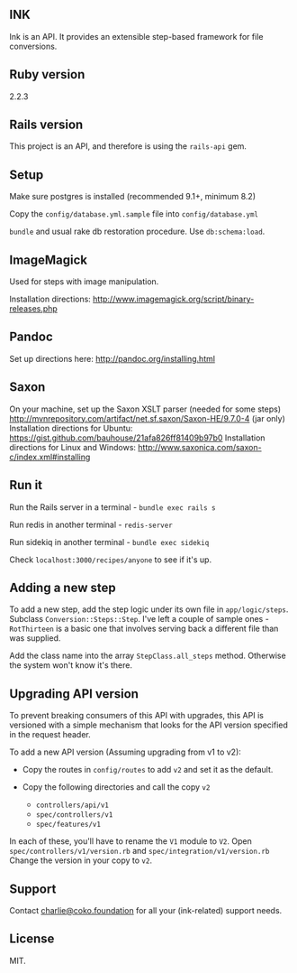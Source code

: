 ## INK

Ink is an API. It provides an extensible step-based framework for file conversions.

## Ruby version

2.2.3

## Rails version

This project is an API, and therefore is using the `rails-api` gem.

## Setup

Make sure postgres is installed (recommended 9.1+, minimum 8.2)

Copy the `config/database.yml.sample` file into `config/database.yml`

`bundle` and usual rake db restoration procedure. Use `db:schema:load`.

## ImageMagick

Used for steps with image manipulation.

Installation directions: http://www.imagemagick.org/script/binary-releases.php

## Pandoc

Set up directions here: http://pandoc.org/installing.html

## Saxon

On your machine, set up the Saxon XSLT parser (needed for some steps)
http://mvnrepository.com/artifact/net.sf.saxon/Saxon-HE/9.7.0-4 (jar only)
Installation directions for Ubuntu: https://gist.github.com/bauhouse/21afa826ff81409b97b0
Installation directions for Linux and Windows: http://www.saxonica.com/saxon-c/index.xml#installing

## Run it

Run the Rails server in a terminal - `bundle exec rails s`

Run redis in another terminal - `redis-server`

Run sidekiq in another terminal - `bundle exec sidekiq`

Check `localhost:3000/recipes/anyone` to see if it's up.

## Adding a new step

To add a new step, add the step logic under its own file in `app/logic/steps`. Subclass `Conversion::Steps::Step`. I've left a couple of sample ones - `RotThirteen` is a basic one that involves serving back a different file than was supplied.

Add the class name into the array `StepClass.all_steps` method. Otherwise the system won't know it's there.

## Upgrading API version

To prevent breaking consumers of this API with upgrades, this API is versioned with a simple mechanism that looks for the API version specified in the request header.

To add a new API version (Assuming upgrading from v1 to v2):

* Copy the routes in `config/routes` to add `v2` and set it as the default.

* Copy the following directories and call the copy `v2`
  * `controllers/api/v1`
  * `spec/controllers/v1`
  * `spec/features/v1`

In each of these, you'll have to rename the `V1` module to `V2`.
Open `spec/controllers/v1/version.rb` and `spec/integration/v1/version.rb` Change the version in your copy to `v2`.

## Support

Contact charlie@coko.foundation for all your (ink-related) support needs.

## License

MIT.